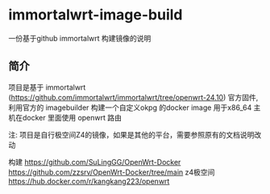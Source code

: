# immortalwrt-image-build
一份基于github immortalwrt 构建镜像的说明


## 简介
项目是基于 immortalwrt (https://github.com/immortalwrt/immortalwrt/tree/openwrt-24.10) 官方固件, 
利用官方的 imagebuilder 构建一个自定义okpg 的docker image
用于x86_64 主机在docker 里面使用 openwrt 路由


注: 项目是自行极空间Z4的镜像，如果是其他的平台，需要参照原有的文档说明改动






构建
https://github.com/SuLingGG/OpenWrt-Docker
https://github.com/zzsrv/OpenWrt-Docker/tree/main
z4极空间
https://hub.docker.com/r/kangkang223/openwrt